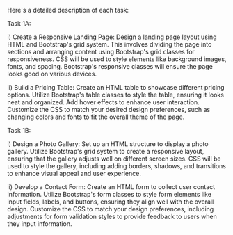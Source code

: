 Here's a detailed description of each task:

Task 1A:

i) Create a Responsive Landing Page:
Design a landing page layout using HTML and Bootstrap's grid system. This involves dividing the page into sections and arranging content using Bootstrap's grid classes for responsiveness. CSS will be used to style elements like background images, fonts, and spacing. Bootstrap's responsive classes will ensure the page looks good on various devices.

ii) Build a Pricing Table:
Create an HTML table to showcase different pricing options. Utilize Bootstrap's table classes to style the table, ensuring it looks neat and organized. Add hover effects to enhance user interaction. Customize the CSS to match your desired design preferences, such as changing colors and fonts to fit the overall theme of the page.

Task 1B:

i) Design a Photo Gallery:
Set up an HTML structure to display a photo gallery. Utilize Bootstrap's grid system to create a responsive layout, ensuring that the gallery adjusts well on different screen sizes. CSS will be used to style the gallery, including adding borders, shadows, and transitions to enhance visual appeal and user experience.

ii) Develop a Contact Form:
Create an HTML form to collect user contact information. Utilize Bootstrap's form classes to style form elements like input fields, labels, and buttons, ensuring they align well with the overall design. Customize the CSS to match your design preferences, including adjustments for form validation styles to provide feedback to users when they input information.
